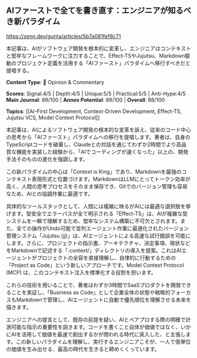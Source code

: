 ## AIファーストで全てを書き直す：エンジニアが知るべき新パラダイム

https://zenn.dev/gunta/articles/5b7a081fef8c71

本記事は、AIがソフトウェア開発を根本的に変革し、エンジニアはコンテキストと堅牢なフレームワークに注力することで、Effect-TSやJujutsu、Markdown駆動のプロジェクト定義を活用する「AIファースト」パラダイムへ移行すべきだと提唱する。

**Content Type**: 💭 Opinion & Commentary

**Scores**: Signal:4/5 | Depth:4/5 | Unique:5/5 | Practical:5/5 | Anti-Hype:4/5
**Main Journal**: 89/100 | **Annex Potential**: 89/100 | **Overall**: 88/100

**Topics**: [[AI-First Development, Context-Driven Development, Effect-TS, Jujutsu VCS, Model Context Protocol]]

本記事は、AIによるソフトウェア開発の根本的な変革を訴え、従来のコード中心の思考から「AIファースト」パラダイムへの移行を提唱します。著者は、自身のTypeScriptコードを破棄し、Claudeとの対話を通じてわずか2時間でより高品質な機能を実装した経験から、「AIでコーディングが速くなった」以上の、開発手法そのものの進化を強調します。

この新パラダイムの中心は「Context is King」であり、Markdownを最強のコンテキスト表現形式と位置づけます。MarkdownはLLMにとってトークン効率が高く、人間の思考プロセスをそのまま保存でき、Gitでのバージョン管理も容易なため、AIとの協調作業に最適です。

具体的なツールスタックとして、人間には複雑に映るがAIには最適な選択肢を挙げます。型安全でエラーパスが全て明示される「Effect-TS」は、AIが複雑な型システムを一瞬で理解するため、堅牢なシステム構築に不可欠とされます。また、全ての操作がUndo可能で並列エージェント作業に最適化されたバージョン管理システム「Jujutsu (jj)」は、AIエージェントによる高速な試行錯誤を可能にします。さらに、プロジェクトの指示書、アーキテクチャ、決定事項、現状などをMarkdownで記述する「.context/」ディレクトリの導入を提案。これはAIエージェントがプロジェクトの全容を直接理解し、自律的に行動するための「Project as Code」という新しいアプローチです。Model Context Protocol (MCP) は、このコンテキスト注入を標準化する役割を担います。

これらの技術を用いることで、著者はわずか3時間でSaaSプロダクトを開発できることを実証し、「Business as Code」として企業全体の状態や戦略的フォーカスもMarkdownで管理し、AIエージェントに自動で優先順位を理解させる未来を描きます。

エンジニアへの提言として、既存の前提を疑い、AIとペアプロする際の明確で計測可能な指示の重要性を説きます。コードを書くこと自体が価値ではなく、いかにAIを活用して価値を最速で創出するかが問われる時代に突入した、と主張します。この新しいパラダイムを理解し、実行するエンジニアこそが、一人で億単位の価値を生み出せる、最高の時代を生きると締めくくっています。